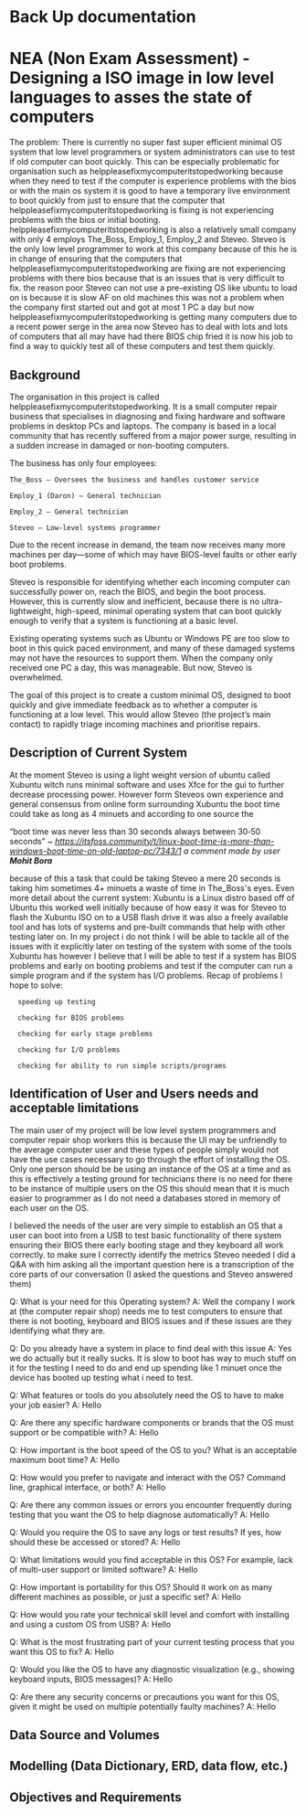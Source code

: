 
Back Up documentation
========================

# NEA (Non Exam Assessment) - Designing a ISO image in low level languages to asses the state of computers


The problem: There is currently no super fast super efficient minimal OS system that low level programmers or system administrators can use to test if old computer can boot quickly. This can be especially problematic for organisation such as helppleasefixmycomputeritstopedworking because when they need to test if the computer is experience problems with the bios or with the main os system it is good to have a temporary live environment to boot quickly from just to ensure that the computer that helppleasefixmycomputeritstopedworking is fixing is not experiencing problems with the bios or initial booting. helppleasefixmycomputeritstopedworking is also a relatively small company with only 4 employs The_Boss, Employ_1, Employ_2 and Steveo. Steveo is the only low level programmer to work at this company because of this he is in change of ensuring that the computers that helppleasefixmycomputeritstopedworking are fixing are not experiencing problems with there bios because that is an issues that is very difficult to fix. the reason poor Steveo can not use a pre-existing OS like ubuntu to load on is because it is slow AF on old machines this was not a problem when the company first started out and got at most 1 PC a day but now helppleasefixmycomputeritstopedworking is getting many computers due to a recent power serge in the area now Steveo has to deal with lots and lots of computers that all may have had there BIOS chip fried it is now his job to find a way to quickly test all of these computers and test them quickly.

## Background 

The organisation in this project is called helppleasefixmycomputeritstopedworking. It is a small computer repair business that specialises in diagnosing and fixing hardware and software problems in desktop PCs and laptops. The company is based in a local community that has recently suffered from a major power surge, resulting in a sudden increase in damaged or non-booting computers.

The business has only four employees:

    The_Boss – Oversees the business and handles customer service

    Employ_1 (Daron) – General technician

    Employ_2 – General technician

    Steveo – Low-level systems programmer

Due to the recent increase in demand, the team now receives many more machines per day—some of which may have BIOS-level faults or other early boot problems.

Steveo is responsible for identifying whether each incoming computer can successfully power on, reach the BIOS, and begin the boot process. However, this is currently slow and inefficient, because there is no ultra-lightweight, high-speed, minimal operating system that can boot quickly enough to verify that a system is functioning at a basic level.

Existing operating systems such as Ubuntu or Windows PE are too slow to boot in this quick paced environment, and many of these damaged systems may not have the resources to support them. When the company only received one PC a day, this was manageable. But now, Steveo is overwhelmed.

The goal of this project is to create a custom minimal OS, designed to boot quickly and give immediate feedback as to whether a computer is functioning at a low level. This would allow Steveo (the project’s main contact) to rapidly triage incoming machines and prioritise repairs.

## Description of Current System

At the moment Steveo is using a light weight version of ubuntu called Xubuntu witch runs minimal software and uses Xfce for the gui to further decrease processing power. However form Steveos own experience and general consensus from online form surrounding Xubuntu the boot time could take as long as 4 minuets and according to one source the 

“boot time was never less than 30 seconds always between 30‑50 seconds” ~ *https://itsfoss.community/t/linux-boot-time-is-more-than-windows-boot-time-on-old-laptop-pc/7343/1 a comment made by user **Mohit Bora*** 

because of this a task that could be taking Steveo a mere 20 seconds is taking him sometimes 4+ minuets a waste of time in The_Boss's eyes. Even more detail about the current system:
Xubuntu is a Linux distro based off of Ubuntu this worked well initially because of how easy it was for Steveo to flash the Xubuntu ISO on to a USB flash drive it was also a freely available tool and has lots of systems and pre-built commands that help with other testing later on. In my project i do not think I will be able to tackle all of the issues with it explicitly later on testing of the system with some of the tools Xubuntu has however I believe that I will be able to test if a system has BIOS problems and early on booting problems and test if the computer can run a simple program and if the system has I/O problems. Recap of problems I hope to solve:

      speeding up testing

      checking for BIOS problems  

      checking for early stage problems 

      checking for I/O problems  

      checking for ability to run simple scripts/programs

## Identification of User and Users needs and acceptable limitations

The main user of my project will be low level system programmers and computer repair shop workers this is because the UI may be unfriendly to the average computer user and these types of people simply would not have the use cases necessary to go through the effort of installing the OS. Only one person should be be using an instance of the OS at a time and as this is effectively a testing ground for technicians there is no need for there to be instance of multiple users on the OS this should mean that it is much easier to programmer as I do not need a databases stored in memory of each user on the OS.

I believed the needs of the user are very simple to establish an OS that a user can boot into from a USB to test basic functionality of there system ensuring their BIOS there early booting stage and they keyboard all work correctly. to make sure I correctly identify the metrics Steveo needed I did a Q&A with him asking all the important question here is a transcription of the core parts of our conversation (I asked the questions and Steveo answered them)

Q: What is your need for this Operating system?
A: Well the company I work at (the computer repair shop) needs me to test computers to ensure that there is not booting, keyboard and BIOS issues and if these issues are they identifying what they are. 

Q: Do you already have a system in place to find deal with this issue
A: Yes we do actually but it really sucks. It is slow to boot has way to much stuff on it for the testing I need to do and end up spending like 1 minuet once the device has booted up testing what i need to test.

Q: What features or tools do you absolutely need the OS to have to make your job easier?
A: Hello

Q: Are there any specific hardware components or brands that the OS must support or be compatible with?
A: Hello

Q: How important is the boot speed of the OS to you? What is an acceptable maximum boot time?
A: Hello

Q: How would you prefer to navigate and interact with the OS? Command line, graphical interface, or both?
A: Hello

Q: Are there any common issues or errors you encounter frequently during testing that you want the OS to help diagnose automatically?
A: Hello

Q: Would you require the OS to save any logs or test results? If yes, how should these be accessed or stored?
A: Hello

Q: What limitations would you find acceptable in this OS? For example, lack of multi-user support or limited software?
A: Hello

Q: How important is portability for this OS? Should it work on as many different machines as possible, or just a specific set?
A: Hello

Q: How would you rate your technical skill level and comfort with installing and using a custom OS from USB?
A: Hello

Q: What is the most frustrating part of your current testing process that you want this OS to fix?
A: Hello

Q: Would you like the OS to have any diagnostic visualization (e.g., showing keyboard inputs, BIOS messages)?
A: Hello

Q: Are there any security concerns or precautions you want for this OS, given it might be used on multiple potentially faulty machines?
A: Hello


## Data Source and Volumes



## Modelling (Data Dictionary, ERD, data flow, etc.)



## Objectives and Requirements



